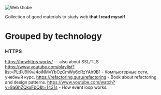 

![Web Globe][globe]

[globe]: https://cdn.arstechnica.net/wp-content/uploads/2016/11/getty-global-network.jpg "Web Globe"

Collection of good materials to study web **that I read myself**
# Grouped by technology

### HTTPS
https://howhttps.works/ — also about SSL/TLS
https://www.youtube.com/playlist?list=PLtPJ9lKvJ4oiNMvYbOzCmWy6cRzYAh9B1 - Компьютерные сети, учебный курс.
https://refactoring.guru/refactoring - Book about refactoring and design patterns.
https://www.youtube.com/watch?v=8aGhZQkoFbQ&t=1431s - How event loop works.
